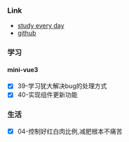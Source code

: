 ### Link
- [study every day](https://github.com/cuixiaorui/study-every-day/issues)
- [github](https://github.com/jtr354)

### 学习

#### mini-vue3
- [x] 39-学习犹大解决bug的处理方式
- [x] 40-实现组件更新功能
### 生活
- [x] 04-控制好红白肉比例,减肥根本不痛苦